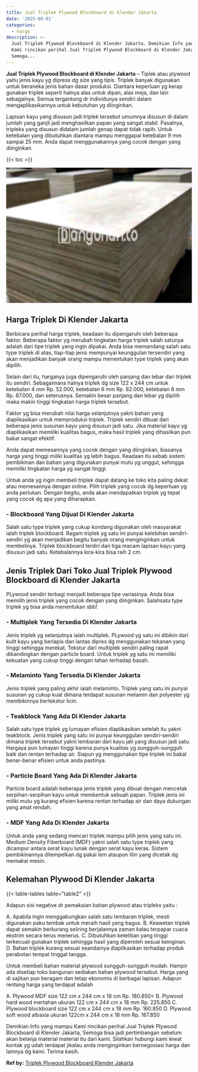 ```yaml
---
title: Jual Triplek Plywood Blockboard di Klender Jakarta
date: '2025-08-01'
categories:
  - harga
description: >-
  Jual Triplek Plywood Blockboard di Klender Jakarta. Demikian Info yang mampu
  Kami rincikan perihal Jual Triplek Plywood Blockboard di Klender Jakarta,
  Semoga...
---
```


**Jual Triplek Plywood Blockboard di Klender Jakarta** – Tiplek atau plywood yaitu jenis kayu yg dipress dg size yang tipis. Triplek banyak digunakan untuk beraneka jenis bahan dasar produksi. Diantara keperluan yg kerap gunakan triplek seperti halnya alas untuk dipan, alas meja, dan lain sebagainya. Semua tergantung dr individunya sendiri dalam mengaplikasikannya untuk kebutuhan yg diinginkan.

Lapisan kayu yang disusun jadi triplek tersebut umumnya disusun di dalam jumlah yang ganjil jadi menghasilkan papan yang sangat stabil. Pasalnya, tripleks yang disusun didalam jumlah genap dapat tidak rapih. Untuk ketebalan yang dibutuhkan diantara mampu menggapai ketebalan 9 mm sampai 25 mm. Anda dapat menggunakannya yang cocok dengan yang diinginkan.

{{< toc >}}

![Jual Triplek Plywood Blockboard di Klender Jakarta](/images/jual-triplek-murah-30.png)

## Harga Triplek Di Klender Jakarta

Berbicara perihal harga triplek, keadaan itu dipengaruhi oleh beberapa faktor. Beberapa faktor yg merubah tingkatan harga triplek salah satunya adalah dari tipe triplek yang ingin dipakai. Anda bisa memandang salah satu type triplek di atas, tiap-tiap jenis mempunyai keunggulan tersendiri yang akan menjadikan banyak orang mampu menentukan type triplek yang akan dipilih.

Selain dari itu, harganya juga dipengaruhi oleh panjang dan lebar dari triplek itu sendiri. Sebagaimana halnya triplek dg size 122 x 244 cm untuk ketebalan 4 mm Rp. 52.000, ketebalan 6 mm Rp. 82.000, ketebalan 8 mm Rp. 87.000, dan seterusnya. Semakin besar panjang dan lebar yg dipilih maka makin tinggi tingkatan harga triplek tersebut.

Faktor yg bisa merubah nilai harga selanjutnya yakni bahan yang diaplikasikan untuk memproduksi triplek. Triplek sendiri dibuat dari beberapa jenis susunan kayu yang disusun jadi satu. Jika material kayu yg diaplikasikan memiliki kualitas bagus, maka hasil triplek yang dihasilkan pun bakal sangat efektif.

Anda dapat memesannya yang cocok dengan yang diinginkan, biasanya harga yang tinggi miliki kualitas yg lebih bagus. Keadaan itu sebab sistem pembikinan dan bahan yang digunakan punyai mutu yg unggul, sehingga memiliki tingkatan harga yg sangat tinggi.

Untuk anda yg ingin membeli triplek dapat datang ke toko kita paling dekat atau memesannya dengan online. Pilih triplek yang cocok dg keperluan yg anda perlukan. Dengan begitu, anda akan mendapatkan triplek yg tepat yang cocok dg apa yang diharapkan.

### \- Blockboard Yang Dijual Di Klender Jakarta

Salah satu type triplek yang cukup kondang digunakan oleh masyarakat ialah triplek blockboard. Ragam triplek yg satu ini punyai kelebihan sendiri-sendiri yg akan menjadikan begitu banyak orang menginginkan untuk membelinya. Triplek blockboard terdiri dari tiga macam lapisan kayu yang disusun jadi satu. Ketebalannya kira-kira bisa raih 2 cm.

## Jenis Triplek Dari Toko Jual Triplek Plywood Blockboard di Klender Jakarta

PLywood sendiri terbagi menjadi beberapa tipe variasinya. Anda bisa memilih jenis triplek yang cocok dengan yang diinginkan. Salahsatu type triplek yg bisa anda menentukan sbb!

### \- Multiplek Yang Tersedia Di Klender Jakarta

Jenis triplek yg selanjutnya ialah multiplek. PLywood yg satu ini dibikin dari kulit kayu yang berlapis dan lantas dipres dg menggunakan tekanan yang tinggi sehingga merekat. Tekstur dari multiplek sendiri paling rapat dibandingkan dengan particle board. Untuk triplek yg satu ini memiliki kekuatan yang cukup tinggi dengan tahan terhadap basah.

### \- Melaminto Yang Tersedia Di Klender Jakarta

Jenis triplek yang paling akhir ialah melaminto. Triplek yang satu ini punyai susunan yg cukup kuat dimana terdapat susunan melamin dan polyester yg membikinnya bertekstur licin.

### \- Teakblock Yang Ada Di Klender Jakarta

Salah satu type triplek yg lumayan efisien diaplikasikan setelah itu yakni teakblock. Jenis triplek yang satu ini punyai keunggulan sendiri-sendiri dimana triplek tersebut yakni lembaran dari kayu jati yang disusun jadi satu. Hargaya pun lumayan tinggi karena punya kualitas yg sungguh-sungguh baik dan rentan terhadap air. Siapun yg menggunakan tipe triplek ini bakal benar-benar efisien untuk anda pastinya.

### \- Particle Board Yang Ada Di Klender Jakarta

Particle board adalah beberapa jenis triplek yang dibuat dengan mencetak serpihan-serpihan kayu untuk membentuk sebuah papan. Triplek jenis ini miliki mutu yg kurang efisien karena rentan terhadap air dan daya dukungan yang amat rendah.

### \- MDF Yang Ada Di Klender Jakarta

Untuk anda yang sedang mencari triplek mampu pilih jenis yang satu ini. Medium Density Fiberboard (MDF) yakni salah satu type triplek yang dicampur antara serat kayu lunak dengan serat kayu keras. Sistem pembikinannya ditempelkan dg pakai lem ataupun lilin yang dicetak dg memakai mesin.

## Kelemahan Plywood Di Klender Jakarta

{{< table-tables table="table2" >}}

Adapun sisi negative dr pemakaian bahan plywood atau tripleks yaitu :

A. Apabila ingin menggabungkan salah satu lembaran triplek, mesti digunakan paku tembak untuk meraih hasil yang bagus. B. Keawetan triplek dapat semakin berkurang seiiring berjalannya zaman kalau terpapar cuaca ekstrim secara terus menerus. C. Dibutuhkan ketelitian yang tinggi terkecuali gunakan triplek sehingga hasil yang diperoleh sesuai keinginan. D. Bahan triplek kurang sesuai seandainya diaplikasikan terhadap produk perabotan tempat tinggal tangga.

Untuk membeli bahan material plywood sungguh-sungguh mudah. Hampir ada disetiap toko bangunan sediakan bahan plywood tersebut. Harga yang di sajikan pun beragam dan tetap ekonomis di berbagai lapisan. Adapun rentang harga yang terdapat adalah

A. Plywood MDF size 122 cm x 244 cm x 18 cm Rp. 180.850< B. Plywood hard wood mertahan ukuran 122 cm x 244 cm x 18 mm Rp. 225.850 C. Plywood blockboard size 122 cm x 244 cm x 18 mm Rp. 160.850 D. Plywood soft wood albasia ukuran 122cm x 244 cm x 18 mm Rp. 167.850

Demikian Info yang mampu Kami rincikan perihal Jual Triplek Plywood Blockboard di Klender Jakarta, Semoga bisa jadi pertimbangan sebelum akan belanja material material itu dari kami. Silahkan hubungi kami lewat kontak yg udah terdapat jikalau anda menginginkan bernegosiasi harga dan lainnya dg kami. Terima kasih.

**Ref by:** [Triplek Plywood Blockboard Klender Jakarta](https://id.wikipedia.org/wiki/Triplek)
